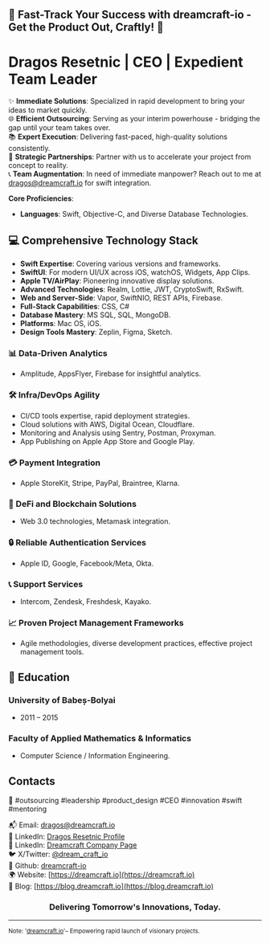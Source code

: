 <h2>🌌 Fast-Track Your Success with <a hfref="https://github.com/dreamcraft-io">dreamcraft-io</a> - Get the Product Out, Craftly! 🌌</h2>

# Dragos Resetnic | CEO | Expedient Team Leader

✨ **Immediate Solutions**: Specialized in rapid development to bring your ideas to market quickly.  
🌐 **Efficient Outsourcing**: Serving as your interim powerhouse - bridging the gap until your team takes over.  
📚 **Expert Execution**: Delivering fast-paced, high-quality solutions consistently.  
🤝 **Strategic Partnerships**: Partner with us to accelerate your project from concept to reality.  
📞 **Team Augmentation**: In need of immediate manpower? Reach out to me at <a href="mailto:dragos@dreamcraft.io">dragos@dreamcraft.io</a> for swift integration.

**Core Proficiencies**:  
- **Languages**: Swift, Objective-C, and Diverse Database Technologies.

## 💻 Comprehensive Technology Stack
- **Swift Expertise**: Covering various versions and frameworks.
- **SwiftUI**: For modern UI/UX across iOS, watchOS, Widgets, App Clips.
- **Apple TV/AirPlay**: Pioneering innovative display solutions.
- **Advanced Technologies**: Realm, Lottie, JWT, CryptoSwift, RxSwift.
- **Web and Server-Side**: Vapor, SwiftNIO, REST APIs, Firebase.
- **Full-Stack Capabilities**: CSS, C#
- **Database Mastery**: MS SQL, SQL, MongoDB.
- **Platforms**: Mac OS, iOS.
- **Design Tools Mastery**: Zeplin, Figma, Sketch.

### 📊 Data-Driven Analytics
- Amplitude, AppsFlyer, Firebase for insightful analytics.

### 🛠 Infra/DevOps Agility
- CI/CD tools expertise, rapid deployment strategies.
- Cloud solutions with AWS, Digital Ocean, Cloudflare.
- Monitoring and Analysis using Sentry, Postman, Proxyman.
- App Publishing on Apple App Store and Google Play.

### 💳 Payment Integration
- Apple StoreKit, Stripe, PayPal, Braintree, Klarna.

### 🔗 DeFi and Blockchain Solutions
- Web 3.0 technologies, Metamask integration.

### 🔒 Reliable Authentication Services
- Apple ID, Google, Facebook/Meta, Okta.

### 📞 Support Services 
- Intercom, Zendesk, Freshdesk, Kayako.

### 📈 Proven Project Management Frameworks
- Agile methodologies, diverse development practices, effective project management tools.

## 🏫 Education
### University of Babeș-Bolyai
- 2011 – 2015
### Faculty of Applied Mathematics & Informatics
- Computer Science / Information Engineering.

## Contacts 

🚀 #outsourcing #leadership #product_design #CEO #innovation  #swift #mentoring

📬 Email: [dragos@dreamcraft.io](mailto:dragos@dreamcraft.io)  
🔗 LinkedIn: [Dragos Resetnic Profile](https://www.linkedin.com/in/dragos-dreamcraft/)  
🔗 LinkedIn: [Dreamcraft Company Page](https://www.linkedin.com/company/dreamcraftio)  
🐦 X/Twitter: [@dream_craft_io](https://twitter.com/dream_craft_io)  
🔧 Github: [dreamcraft-io](https://github.com/dreamcraft-io)  
🌍 Website: [https://dreamcraft.io](https://dreamcraft.io)  
📝 Blog: [https://blog.dreamcraft.io](https://blog.dreamcraft.io)

<h3 align="center">Delivering Tomorrow's Innovations, Today.</h3>

---

<sub>Note: '<a href="https://github.com/dreamcraft-io">dreamcraft.io</a>'– Empowering rapid launch of visionary projects.</sub>
